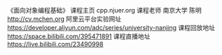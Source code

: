 《面向对象编程基础》
课程主页 cpp.njuer.org
课程老师 南京大学 陈明 http://cv.mchen.org
阿里云平台实验网址 https://developer.aliyun.com/adc/series/university-nanjing
课程回放地址 https://space.bilibili.com/395471891
课程直播地址 https://live.bilibili.com/23490998
